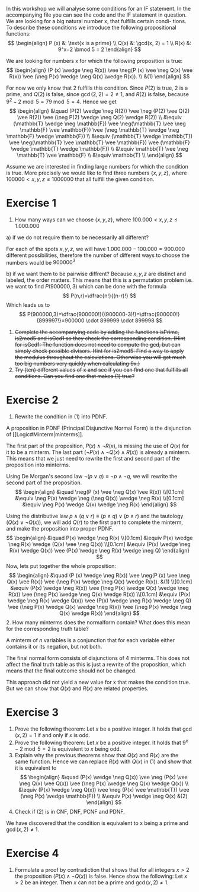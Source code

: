 In this workshop we will analyse some conditions for an IF statement. In the
accompanying file you can see the code and the IF statement in question.
We are looking for a big natural number x, that fulfills certain condi-
tions. To describe these conditions we introduce the following propositional
functions:
$$ 
\begin{align}
P (x) &: \text{x is a prime} \\
Q(x) &: \gcd(x, 2) = 1 \\
R(x) &: 9^x−2 \bmod 5 = 2
\end{align}
$$

We are looking for numbers x for which the following proposition is true:
$$ 
\begin{align}
(P (x) \wedge \neg R(x)) \vee \neg(P (x) \vee \neg Q(x) \vee R(x)) \vee (\neg P(x) \wedge \neg Q(x) \wedge R(x)). \\
&(1)
\end{align}
$$

For now we only know that 2 fulfills this condition. Since $P (2)$ is true, 2 is a
prime, and $Q(2)$ is false, since $\gcd(2, 2) = 2 \neq 1$, and $R(2)$ is false, because
$9^2-2 \bmod 5=79 \bmod 5=4$. Hence we get
$$ 
\begin{align}
&\quad (P(2) \wedge \neg R(2)) \vee \neg (P(2) \vee Q(2) \vee R(2)) \vee (\neg P(2) \wedge \neg Q(2) \wedge R(2)) \\
&\equiv (\mathbb{T} \wedge \neg \mathbb{F}) \vee \neg(\mathbb{T} \vee \neg \mathbb{F} \vee \mathbb{F}) \vee (\neg \mathbb{T} \wedge \neg \mathbb{F} \wedge \mathbb{F}) \\
&\equiv (\mathbb{T} \wedge \mathbb{T}) \vee \neg(\mathbb{T} \vee \mathbb{T} \vee \mathbb{F}) \vee (\mathbb{F} \wedge \mathbb{T} \wedge \mathbb{F}) \\
&\equiv \mathbb{T} \vee \neg \mathbb{T} \vee \mathbb{F} \\
&\equiv \mathbb{T} \\
\end{align}
$$

Assume we are interested in finding large numbers for which the condition is true. More precisely we would like to find three numbers $\{x, y, z\}$, where $100000 < x, y, z \leq 1000000$ that all fulfill the given condition.
# Exercise 1
1. How many ways can we choose $\{x, y, z\}$, where $100.000 < x, y, z \leq 1.000.000$

a) if we do not require them to be necessarily all different?

For each of the spots $x,y,z$, we will have $1.000.000-100.000=900.000$ different possibilities, therefore the number of different ways to choose the numbers would be $900000^3$

b) if we want them to be pairwise diffrent?
Because $x,y,z$ are distinct and labeled, the order matters. This means that this is a permutation problem i.e. we want to find $P(900000, 3)$ which can be done with the formula 
$$
P(n,r)=\dfrac{n!}{(n-r)!}
$$
Which leads us to 
$$
P(900000,3)=\dfrac{900000!}{(900000-3)!}=\dfrac{900000!}{899997!}=900000 \cdot 899999 \cdot 899998
$$
1. ~~Complete the accompanying code by adding the functions isPrime, is2mod5 and isGcd1 so they check the corresponding condition. (Hint for isGcd1: The function does not need to compute the gcd, but can simply check possible divisors. Hint for is2mod5: Find a way to apply the modulus throughout the calculations. Otherwise you will get much too big numbers very quickly when calculating 9x.)~~
2. ~~Try (ten) different values of x and see if you can find one that fulfills all conditions. Can you find one that makes (1) true?~~
# Exercise 2
1. Rewrite the condition in (1) into PDNF.

A proposition in PDNF (Principal Disjunctive Normal Form) is the disjunction of [[Logic#Minterm|minterms]]. 

The first part of the proposition, $P(x) \wedge \neg R(x)$, is missing the use of $Q(x)$ for it to be a minterm. The last part $(\neg P(x) \wedge \neg Q(x) \wedge R(x))$ is already a minterm. This means that we just need to rewrite the first and second part of the proposition into minterms. 

Using De Morgan's second law $\neg(p \vee q) \equiv \neg p \wedge \neg q$, we will rewrite the second part of the proposition.
$$
\begin{align}
&\quad \neg(P (x) \vee \neg Q(x) \vee R(x)) \\[0.1cm]
&\equiv \neg P(x) \wedge \neg (\neg Q(x)) \wedge \neg R(x) \\[0.1cm]
&\equiv \neg P(x) \wedge Q(x) \wedge \neg R(x)
\end{align}
$$

Using the distributive law $p \wedge (q \vee r) \equiv (p \wedge q) \vee (p \wedge r)$ and the tautology $(Q(x) \vee \neg Q(x))$, we will add $Q(r)$ to the first part to complete the minterm, and make the proposition into proper PDNF.
$$ 
\begin{align}
&\quad P(x) \wedge \neg R(x) \\[0.1cm]
&\equiv P(x) \wedge \neg R(x) \wedge (Q(x) \vee \neg Q(x)) \\[0.1cm]
&\equiv (P(x) \wedge \neg R(x) \wedge Q(x)) \vee (P(x) \wedge \neg R(x) \wedge \neg Q)
\end{align}
$$
Now, lets put together the whole proposition:
$$ 
\begin{align}
&\quad (P (x) \wedge \neg R(x)) \vee \neg(P (x) \vee \neg Q(x) \vee R(x)) \vee (\neg P(x) \wedge \neg Q(x) \wedge R(x)). &(1) \\[0.1cm]
&\equiv (P(x) \wedge \neg R(x)) \vee (\neg P(x) \wedge Q(x) \wedge \neg R(x)) \vee (\neg P(x) \wedge \neg Q(x) \wedge R(x)) \\[0.1cm]
&\equiv (P(x) \wedge \neg R(x) \wedge Q(x)) \vee (P(x) \wedge \neg R(x) \wedge \neg Q) \vee (\neg P(x) \wedge Q(x) \wedge \neg R(x)) \vee (\neg P(x) \wedge \neg Q(x) \wedge R(x))
\end{align}
$$
2. How many minterms does the normalform contain? What does this mean for the corresponding truth table?

A minterm of $n$ variables is a conjunction that for each variable either contains it or its negation, but not both. 

The final normal form consists of disjunctions of 4 minterms. This does not affect the final truth table as this is just a rewrite of the proposition, which means that the final outcome should not be changed.

This approach did not yield a new value for x that makes the condition true.
But we can show that $Q(x)$ and $R(x)$ are related properties.

# Exercise 3
1. Prove the following theorem: Let $x$ be a positive integer. It holds that
$\gcd(x, 2) = 1$ if and only if $x$ is odd.
2. Prove the following theorem: Let $x$ be a positive integer. It holds that
$9^x−2 \bmod 5 = 2$ is equivalent to $x$ being odd.
3. Explain why the previous theorems show that $Q(x)$ and $R(x)$ are the
same function. Hence we can replace $R(x)$ with $Q(x)$ in (1) and show
that it is equivalent to
$$ 
\begin{align}
&\quad (P(x) \wedge \neg Q(x)) \vee \neg (P(x) \vee \neg Q(x) \vee Q(x)) \vee (\neg P(x) \wedge \neg Q(x) \wedge Q(x)) \\
&\equiv (P(x) \wedge \neg Q(x)) \vee \neg (P(x) \vee \mathbb{T}) \vee (\neg P(x) \wedge \mathbb{F}) \\
&\equiv P(x) \wedge \neg Q(x) &(2)
\end{align}
$$
4. Check if (2) is in CNF, DNF, PCNF and PDNF.

We have discovered that the condition is equivalent to x being a prime and $\gcd(x, 2) \neq 1$.

# Exercise 4
1. Formulate a proof by contradiction that shows that for all integers $x > 2$ the proposition $(P(x) \wedge \neg Q(x))$ is false. Hence show the following: Let $x > 2$ be an integer. Then $x$ can not be a prime and $\gcd(x, 2) \neq 1$.